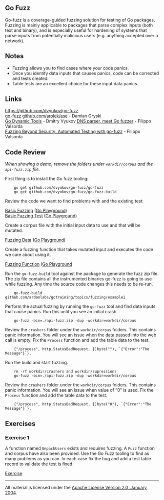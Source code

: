 ## Go Fuzz

Go-fuzz is a coverage-guided fuzzing solution for testing of Go packages. Fuzzing is mainly applicable to packages that parse complex inputs (both text and binary), and is especially useful for hardening of systems that parse inputs from potentially malicious users (e.g. anything accepted over a network).

## Notes

* Fuzzing allows you to find cases where your code panics.
* Once you identify data inputs that causes panics, code can be corrected and tests created.
* Table tests are an excellent choice for these input data panics.

## Links

https://github.com/dvyukov/go-fuzz  
[go-fuzz github.com/arolek/ase](https://medium.com/@dgryski/go-fuzz-github-com-arolek-ase-3c74d5a3150c#.xvq0ol2zj) - Damian Gryski  
[Go Dynamic Tools](https://www.youtube.com/watch?v=a9xrxRsIbSU) - Dmitry Vyukov
[DNS parser, meet Go fuzzer](https://blog.cloudflare.com/dns-parser-meet-go-fuzzer) - Filippo Valsorda  
[Fuzzing Beyond Security: Automated Testing with go-fuzz](https://www.youtube.com/watch?v=kOZbFSM7PuI) - Filippo Valsorda  

## Code Review

_When showing a demo, remove the folders under `workdir/corpus` and the `api-fuzz.zip` file._

First thing is to install the Go fuzz tooling:

		go get github.com/dvyukov/go-fuzz/go-fuzz
		go get github.com/dvyukov/go-fuzz/go-fuzz-build

Review the code we want to find problems with and the existing test:

[Basic Fuzzing](example1/example1.go) ([Go Playground](http://play.golang.org/p/rDoJiaLOV7))  
[Basic Fuzzing Test](example1/example1_test.go) ([Go Playground](http://play.golang.org/p/ToGFE_qvJw)) 

Create a corpus file with the initial input data to use and that will be mutated.

[Fuzzing Data](workdir/corpus/input.txt) ([Go Playground](http://play.golang.org/p/RkYDgyQsF8))

Create a fuzzing function that takes mutated input and executes the code we care about using it.

[Fuzzing Function](example1/fuzzer.go) ([Go Playground](http://play.golang.org/p/ditM8pfOLm)

Run the `go-fuzz-build` tool against the package to generate the fuzz zip file. The zip file contains all the instrumented binaries go-fuzz is going to use while fuzzing. Any time the source code changes this needs to be re-run.

		go-fuzz-build github.com/ardanlabs/gotraining/topics/fuzzing/example1

Perform the actual fuzzing by running the `go-fuzz` tool and find data inputs that cause panics. Run this until you see an initial crash.

		go-fuzz -bin=./api-fuzz.zip -dup -workdir=workdir/corpus

Review the `crashers` folder under the `workdir/corpus` folders. This contains panic information. You will see an issue when the data passed into the web call is empty. Fix the `Process` function and add the table data to the test.

		{"/process", http.StatusBadRequest, []byte(""), `{"Error":"The Message"}`},

Run the build and start fuzzing.

		rm -rf workdir/crashers and workdir/supressions
		go-fuzz -bin=./api-fuzz.zip -dup -workdir=workdir/corpus

Review the `crashers` folder under the `workdir/corpus` folders. This contains panic information. You will see an issue when value of "0" is used. Fix the `Process` function and add the table data to the test.
		
		{"/process", http.StatusBadRequest, []byte("0"), `{"Error":"The Message"}`},

## Exercises

### Exercise 1

A function named `UnpackUsers` exists and requires fuzzing. A `Fuzz` function and corpus have also been provided. Use the Go Fuzz tooling to find as many problems as you can. In each case fix the bug and add a test table record to validate the test is fixed.

[Exercise](exercises/exercise1)
___
All material is licensed under the [Apache License Version 2.0, January 2004](http://www.apache.org/licenses/LICENSE-2.0).
